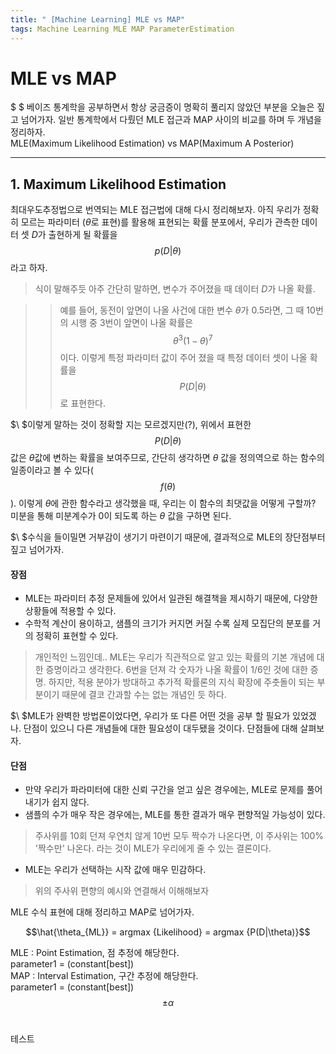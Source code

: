 ```yaml
---
title: " [Machine Learning] MLE vs MAP"
tags: Machine Learning MLE MAP ParameterEstimation
---
```


# MLE vs MAP
$ \$ 베이즈 통계학을 공부하면서 항상 궁금증이 명확히 풀리지 않았던 부분을 오늘은 짚고 넘어가자. 일반 통계학에서 다뤘던 MLE 접근과 MAP 사이의 비교를 하며 두 개념을 정리하자.<br>
MLE(Maximum Likelihood Estimation) vs MAP(Maximum A Posterior)<br>

---
## 1. Maximum Likelihood Estimation
최대우도추정법으로 번역되는 MLE 접근법에 대해 다시 정리해보자. 아직 우리가 정확히 모르는 파라미터 ($\theta$로 표현)를 활용해 표현되는 확률 분포에서, 우리가 관측한 데이터 셋 $D$가 출현하게 될 확률을 $$p(D|\theta)$$라고 하자.
> 식이 말해주듯 아주 간단히 말하면, 변수가 주어졌을 때 데이터 $D$가 나올 확률.

>> 예를 들어, 동전이 앞면이 나올 사건에 대한 변수 $\theta$가 0.5라면, 그 때 10번의 시행 중 3번이 앞면이 나올 확률은 $${\theta}^3({1-\theta})^7$$이다. 이렇게 특정 파라미터 값이 주어 졌을 때 특정 데이터 셋이 나올 확률을 $$P(D|\theta)$$로 표현한다.

$\ $이렇게 말하는 것이 정확할 지는 모르겠지만(?), 위에서 표현한 $$P(D|\theta)$$ 값은 $\theta$값에 변하는 확률을 보여주므로, 간단히 생각하면 $\theta$ 값을 정의역으로 하는 함수의 일종이라고 볼 수 있다($$f(\theta)$$). 이렇게 $\theta$에 관한 함수라고 생각했을 때, 우리는 이 함수의 최댓값을 어떻게 구할까? 미분을 통해 미분계수가 0이 되도록 하는 $\theta$ 값을 구하면 된다.

$\ $수식을 들이밀면 거부감이 생기기 마련이기 때문에, 결과적으로 MLE의 장단점부터 짚고 넘어가자.
#### 장점
- MLE는 파라미터 추정 문제들에 있어서 일관된 해결책을 제시하기 때문에, 다양한 상황들에 적용할 수 있다.
- 수학적 계산이 용이하고, 샘플의 크기가 커지면 커질 수록 실제 모집단의 분포를 거의 정확히 표현할 수 있다.

> 개인적인 느낌인데.. MLE는 우리가 직관적으로 알고 있는 확률의 기본 개념에 대한 증명이라고 생각한다. 6번을 던져 각 숫자가 나올 확률이 $1/6$인 것에 대한 증명. 하지만, 적용 분야가 방대하고 추가적 확률론의 지식 확장에 주춧돌이 되는 부분이기 때문에 결코 간과할 수는 없는 개념인 듯 하다.

$\ $MLE가 완벽한 방법론이었다면, 우리가 또 다른 어떤 것을 공부 할 필요가 있었겠나. 단점이 있으니 다른 개념들에 대한 필요성이 대두됐을 것이다. 단점들에 대해 살펴보자.
#### 단점
- 만약 우리가 파라미터에 대한 신뢰 구간을 얻고 싶은 경우에는, MLE로 문제를 풀어내기가 쉽지 않다.
- 샘플의 수가 매우 작은 경우에는, MLE를 통한 결과가 매우 편향적일 가능성이 있다.
> 주사위를 10회 던져 우연치 않게 10번 모두 짝수가 나온다면, 이 주사위는 100% '짝수만' 나온다. 라는 것이 MLE가 우리에게 줄 수 있는 결론이다.

- MLE는 우리가 선택하는 시작 값에 매우 민감하다.
> 위의 주사위 편향의 예시와 연결해서 이해해보자

MLE 수식 표현에 대해 정리하고 MAP로 넘어가자.<br>
<center> $$\hat{\theta_{ML}} = argmax {Likelihood} = argmax {P(D|\theta)}$$</center>


MLE : Point Estimation, 점 추정에 해당한다.<br>
parameter1 = (constant[best]) <br>
MAP : Interval Estimation, 구간 추정에 해당한다.<br>
parameter1 = (constant[best]) $$\pm \alpha$$<br>

테스트
